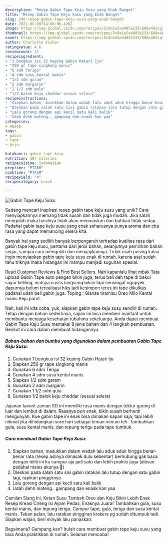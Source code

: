```yaml
---
description: "Resep Gabin Tape Keju Susu yang Enak Banget"
title: "Resep Gabin Tape Keju Susu yang Enak Banget"
slug: 249-resep-gabin-tape-keju-susu-yang-enak-banget
date: 2021-05-09T14:08:06.426Z
image: https://img-global.cpcdn.com/recipes/5c0a1e5ad485e233/680x482cq70/gabin-tape-keju-susu-foto-resep-utama.jpg
thumbnail: https://img-global.cpcdn.com/recipes/5c0a1e5ad485e233/680x482cq70/gabin-tape-keju-susu-foto-resep-utama.jpg
cover: https://img-global.cpcdn.com/recipes/5c0a1e5ad485e233/680x482cq70/gabin-tape-keju-susu-foto-resep-utama.jpg
author: Charlotte Fisher
ratingvalue: 4.6
reviewcount: 11
recipeingredient:
- "1 bungkus isi 32 keping Gabin Hatari Ijo"
- "250 gr tape singkong manis"
- "6 sdm Terigu"
- "4 sdm susu kental manis"
- "1/2 sdm garam"
- "2 sdm margarin"
- "1 1/2 sdm gula"
- "1/2 balok keju cheddar sesuai selera"
recipeinstructions:
- "Siapkan bahan, masukkan dalam wadah lalu aduk aduk hingga benar-benar rata (resep aslinya dimasak dulu sebentar) berhubung gak baca dengan teliti ini ku campur aja jadi satu dan lebih praktis juga (alesan padahal males akunya 🤣)"
- "Oleskan pada salah satu sisi gabin ratakan lalu tutup dengan satu gabin lagi, rapikan pinggirnya"
- "Lalu goreng dengan api kecil satu kali balik"
- "Udah dehh mateng.. gampang dan enaak kan yaa"
categories:
- Resep
tags:
- gabin
- tape
- keju

katakunci: gabin tape keju 
nutrition: 187 calories
recipecuisine: Indonesian
preptime: "PT28M"
cooktime: "PT45M"
recipeyield: "4"
recipecategory: Lunch

---
```



![Gabin Tape Keju Susu](https://img-global.cpcdn.com/recipes/5c0a1e5ad485e233/680x482cq70/gabin-tape-keju-susu-foto-resep-utama.jpg)

Sedang mencari inspirasi resep gabin tape keju susu yang unik? Cara menyiapkannya memang tidak susah dan tidak juga mudah. Jika salah mengolah maka hasilnya tidak akan memuaskan dan bahkan tidak sedap. Padahal gabin tape keju susu yang enak seharusnya punya aroma dan cita rasa yang dapat memancing selera kita.

Banyak hal yang sedikit banyak berpengaruh terhadap kualitas rasa dari gabin tape keju susu, pertama dari jenis bahan, selanjutnya pemilihan bahan segar, sampai cara mengolah dan menyajikannya. Tidak usah pusing kalau ingin menyiapkan gabin tape keju susu enak di rumah, karena asal sudah tahu triknya maka hidangan ini mampu menjadi suguhan spesial.

Read Customer Reviews &amp; Find Best Sellers. Nah kapanlalu lihat mbak Tata upload Gabin Tape auto pengen bikin juga, terus beli deh tape di bakul sayur keliling, niatnya cusss langsung bikiin tapi semangat ngupyek dapurnya belum terealisasi hiks jadi kesimpen terus ini tape dikulkas padahal udah beli gabin juga. Toping : Glanze tiramisu Oreo Milo Kental manis Keju parut.


Nah, kali ini kita coba, yuk, siapkan gabin tape keju susu sendiri di rumah. Tetap dengan bahan sederhana, sajian ini bisa memberi manfaat untuk membantu menjaga kesehatan tubuhmu sekeluarga. Anda dapat membuat Gabin Tape Keju Susu memakai 8 jenis bahan dan 4 langkah pembuatan. Berikut ini cara dalam membuat hidangannya.

<!--inarticleads1-->

##### Bahan-bahan dan bumbu yang digunakan dalam pembuatan Gabin Tape Keju Susu:

1. Gunakan 1 bungkus isi 32 keping Gabin Hatari Ijo
1. Siapkan 250 gr tape singkong manis
1. Gunakan 6 sdm Terigu
1. Gunakan 4 sdm susu kental manis
1. Siapkan 1/2 sdm garam
1. Gunakan 2 sdm margarin
1. Gunakan 1 1/2 sdm gula
1. Gunakan 1/2 balok keju cheddar (sesuai selera)


Jajanan favorit zaman SD ini memiliki rasa manis dengan tektur garing di luar dan lembut di dalam. Rasanya pun enak, bikin susah berhenti mengunyah. Kue gabin tape ini enak bisa dimakan kapan saja, tapi lebih nikmat jika dihidangkan sore hari sebagai teman minum teh. Tambahkan gula, susu kental manis, dan tepung terigu pada tape tumbuk. 

<!--inarticleads2-->

##### Cara membuat Gabin Tape Keju Susu:

1. Siapkan bahan, masukkan dalam wadah lalu aduk aduk hingga benar-benar rata (resep aslinya dimasak dulu sebentar) berhubung gak baca dengan teliti ini ku campur aja jadi satu dan lebih praktis juga (alesan padahal males akunya 🤣)
1. Oleskan pada salah satu sisi gabin ratakan lalu tutup dengan satu gabin lagi, rapikan pinggirnya
1. Lalu goreng dengan api kecil satu kali balik
1. Udah dehh mateng.. gampang dan enaak kan yaa


Camilan Siang Ini, Ketan Susu Tambah Oreo dan Keju Bikin Lebih Enak Resep Kreasi Cireng Isi Ayam Pedas, Enaknya Juara! Tambahkan gula, susu kental manis, dan tepung terigu. Campur tape, gula, terigu dan susu kental manis. Tekan pelan, lalu ratakan pinggiran krakers yg sudah ditumpuk tadi. Siapkan wajan, beri minyak lalu panaskan. 

Bagaimana? Gampang kan? Itulah cara membuat gabin tape keju susu yang bisa Anda praktikkan di rumah. Selamat mencoba!

